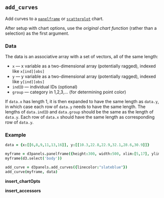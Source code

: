 ## `add_curves`

Add curves to a [`panelframe`](panelframe.md) or
[`scatterplot`](scatterplot.md) chart.

After setup with chart options, use the *original chart function* (rather than a
selection) as the first argument.

### Data

The data is an associative array with a set of vectors, all of the same length:
- `x` &mdash; x variable as a two-dimensional array (potentially
  ragged), indexed like `x[ind][obs]`
- `y` &mdash; y variable as a two-dimensional array (potentially
  ragged), indexed like `y[ind][obs]`
- `indID` &mdash; individual IDs (optional)
- `group` &mdash; category in 1,2,3,... (for determining point color)

If `data.x` has length 1, it is then expanded to have the same length
as `data.y`, in which case each row of `data.y` needs to have the same
length. The lengths of `data.indID` and `data.group` should be
the same as the length of `data.y`. Each row of `data.x` should have
the same length as corresponding row of `data.y`.

### Example

```coffeescript
data = {x:[[6,8,9,11,13,16]], y:[[10.3,22.8,22.9,32.1,28.6,30.9]]}

myframe = d3panels.panelframe({height:300, width:500, xlim:[5,17], ylim:[8.3,32.9]})
myframe(d3.select('body'))

add_curve = d3panels.add_curves({linecolor:"slateblue"})
add_curve(myframe, data)
```

**insert_chartOpts**

**insert_accessors**
